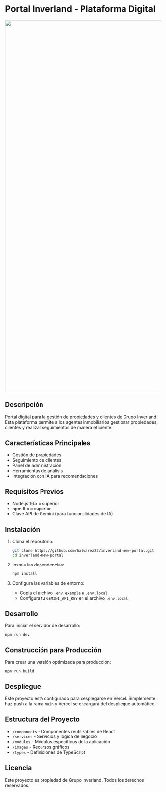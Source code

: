 # Portal Inverland - Plataforma Digital

<div align="center">
<img width="1200" alt="Inverland Portal" src="https://github.com/halvarez22/inverland-new-portal/raw/main/images/logo.png" />
</div>

## Descripción

Portal digital para la gestión de propiedades y clientes de Grupo Inverland. Esta plataforma permite a los agentes inmobiliarios gestionar propiedades, clientes y realizar seguimientos de manera eficiente.

## Características Principales

- Gestión de propiedades
- Seguimiento de clientes
- Panel de administración
- Herramientas de análisis
- Integración con IA para recomendaciones

## Requisitos Previos

- Node.js 16.x o superior
- npm 8.x o superior
- Clave API de Gemini (para funcionalidades de IA)

## Instalación

1. Clona el repositorio:
   ```bash
   git clone https://github.com/halvarez22/inverland-new-portal.git
   cd inverland-new-portal
   ```

2. Instala las dependencias:
   ```bash
   npm install
   ```

3. Configura las variables de entorno:
   - Copia el archivo `.env.example` a `.env.local`
   - Configura tu `GEMINI_API_KEY` en el archivo `.env.local`

## Desarrollo

Para iniciar el servidor de desarrollo:

```bash
npm run dev
```

## Construcción para Producción

Para crear una versión optimizada para producción:

```bash
npm run build
```

## Despliegue

Este proyecto está configurado para desplegarse en Vercel. Simplemente haz push a la rama `main` y Vercel se encargará del despliegue automático.

## Estructura del Proyecto

- `/components` - Componentes reutilizables de React
- `/services` - Servicios y lógica de negocio
- `/modules` - Módulos específicos de la aplicación
- `/images` - Recursos gráficos
- `/types` - Definiciones de TypeScript

## Licencia

Este proyecto es propiedad de Grupo Inverland. Todos los derechos reservados.
